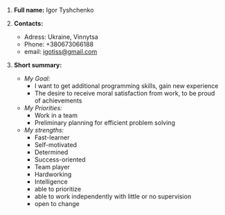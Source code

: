 1. **Full name:**  Igor Tyshchenko
2. **Contacts:**
    + Adress: Ukraine, Vinnytsa    
    + Phone: +380673066188 
    + email: igotiss@gmail.com
    
3. **Short summary:**
    + *My Goal:*        
        - І want to get additional programming skills, gain new experience
        - The desire to receive moral satisfaction from work, to be proud of achievements 
    + *My Priorities:*
        - Work in a team
        - Preliminary planning for efficient problem solving
    + *My strengths:*
        - Fast-learner
        - Self-motivated
        - Determined
        - Success-oriented
        - Team player
        - Hardworking
        - Intelligence
        - able to prioritize
        - able to work independently with little or no supervision
        - open to change
